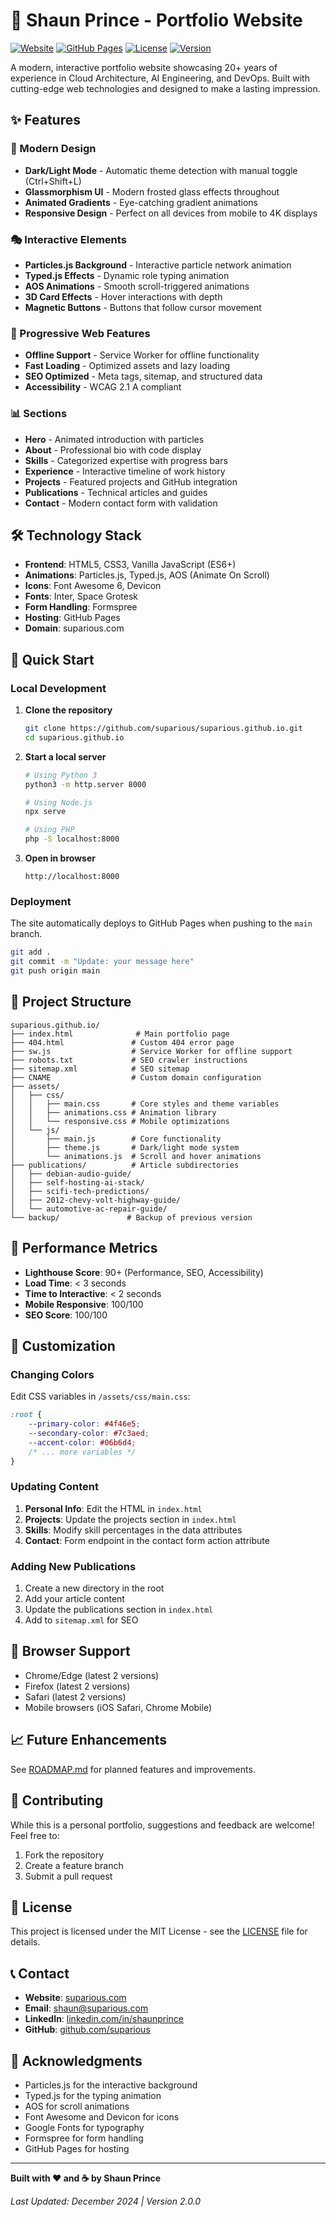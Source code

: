 # 🚀 Shaun Prince - Portfolio Website

[![Website](https://img.shields.io/badge/Website-suparious.com-blue)](https://suparious.com)
[![GitHub Pages](https://img.shields.io/badge/Hosted%20on-GitHub%20Pages-lightgrey)](https://pages.github.com/)
[![License](https://img.shields.io/badge/License-MIT-green.svg)](LICENSE)
[![Version](https://img.shields.io/badge/Version-2.0.0-purple)](ROADMAP.md)

A modern, interactive portfolio website showcasing 20+ years of experience in Cloud Architecture, AI Engineering, and DevOps. Built with cutting-edge web technologies and designed to make a lasting impression.

## ✨ Features

### 🎨 Modern Design
- **Dark/Light Mode** - Automatic theme detection with manual toggle (Ctrl+Shift+L)
- **Glassmorphism UI** - Modern frosted glass effects throughout
- **Animated Gradients** - Eye-catching gradient animations
- **Responsive Design** - Perfect on all devices from mobile to 4K displays

### 🎭 Interactive Elements
- **Particles.js Background** - Interactive particle network animation
- **Typed.js Effects** - Dynamic role typing animation
- **AOS Animations** - Smooth scroll-triggered animations
- **3D Card Effects** - Hover interactions with depth
- **Magnetic Buttons** - Buttons that follow cursor movement

### 📱 Progressive Web Features
- **Offline Support** - Service Worker for offline functionality
- **Fast Loading** - Optimized assets and lazy loading
- **SEO Optimized** - Meta tags, sitemap, and structured data
- **Accessibility** - WCAG 2.1 A compliant

### 📊 Sections
- **Hero** - Animated introduction with particles
- **About** - Professional bio with code display
- **Skills** - Categorized expertise with progress bars
- **Experience** - Interactive timeline of work history
- **Projects** - Featured projects and GitHub integration
- **Publications** - Technical articles and guides
- **Contact** - Modern contact form with validation

## 🛠️ Technology Stack

- **Frontend**: HTML5, CSS3, Vanilla JavaScript (ES6+)
- **Animations**: Particles.js, Typed.js, AOS (Animate On Scroll)
- **Icons**: Font Awesome 6, Devicon
- **Fonts**: Inter, Space Grotesk
- **Form Handling**: Formspree
- **Hosting**: GitHub Pages
- **Domain**: suparious.com

## 🚀 Quick Start

### Local Development

1. **Clone the repository**
   ```bash
   git clone https://github.com/suparious/suparious.github.io.git
   cd suparious.github.io
   ```

2. **Start a local server**
   ```bash
   # Using Python 3
   python3 -m http.server 8000
   
   # Using Node.js
   npx serve
   
   # Using PHP
   php -S localhost:8000
   ```

3. **Open in browser**
   ```
   http://localhost:8000
   ```

### Deployment

The site automatically deploys to GitHub Pages when pushing to the `main` branch.

```bash
git add .
git commit -m "Update: your message here"
git push origin main
```

## 📁 Project Structure

```
suparious.github.io/
├── index.html              # Main portfolio page
├── 404.html               # Custom 404 error page
├── sw.js                  # Service Worker for offline support
├── robots.txt             # SEO crawler instructions
├── sitemap.xml            # SEO sitemap
├── CNAME                  # Custom domain configuration
├── assets/
│   ├── css/
│   │   ├── main.css       # Core styles and theme variables
│   │   ├── animations.css # Animation library
│   │   └── responsive.css # Mobile optimizations
│   └── js/
│       ├── main.js        # Core functionality
│       ├── theme.js       # Dark/light mode system
│       └── animations.js  # Scroll and hover animations
├── publications/          # Article subdirectories
│   ├── debian-audio-guide/
│   ├── self-hosting-ai-stack/
│   ├── scifi-tech-predictions/
│   ├── 2012-chevy-volt-highway-guide/
│   └── automotive-ac-repair-guide/
└── backup/               # Backup of previous version
```

## 🎯 Performance Metrics

- **Lighthouse Score**: 90+ (Performance, SEO, Accessibility)
- **Load Time**: < 3 seconds
- **Time to Interactive**: < 2 seconds
- **Mobile Responsive**: 100/100
- **SEO Score**: 100/100

## 🔧 Customization

### Changing Colors

Edit CSS variables in `/assets/css/main.css`:

```css
:root {
    --primary-color: #4f46e5;
    --secondary-color: #7c3aed;
    --accent-color: #06b6d4;
    /* ... more variables */
}
```

### Updating Content

1. **Personal Info**: Edit the HTML in `index.html`
2. **Projects**: Update the projects section in `index.html`
3. **Skills**: Modify skill percentages in the data attributes
4. **Contact**: Form endpoint in the contact form action attribute

### Adding New Publications

1. Create a new directory in the root
2. Add your article content
3. Update the publications section in `index.html`
4. Add to `sitemap.xml` for SEO

## 🐛 Browser Support

- Chrome/Edge (latest 2 versions)
- Firefox (latest 2 versions)
- Safari (latest 2 versions)
- Mobile browsers (iOS Safari, Chrome Mobile)

## 📈 Future Enhancements

See [ROADMAP.md](ROADMAP.md) for planned features and improvements.

## 🤝 Contributing

While this is a personal portfolio, suggestions and feedback are welcome! Feel free to:

1. Fork the repository
2. Create a feature branch
3. Submit a pull request

## 📄 License

This project is licensed under the MIT License - see the [LICENSE](LICENSE) file for details.

## 📞 Contact

- **Website**: [suparious.com](https://suparious.com)
- **Email**: shaun@suparious.com
- **LinkedIn**: [linkedin.com/in/shaunprince](https://linkedin.com/in/shaunprince)
- **GitHub**: [github.com/suparious](https://github.com/suparious)

## 🙏 Acknowledgments

- Particles.js for the interactive background
- Typed.js for the typing animation
- AOS for scroll animations
- Font Awesome and Devicon for icons
- Google Fonts for typography
- Formspree for form handling
- GitHub Pages for hosting

---

**Built with ❤️ and ☕ by Shaun Prince**

*Last Updated: December 2024 | Version 2.0.0*
